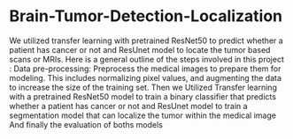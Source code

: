 # Brain-Tumor-Detection-Localization
We utilized transfer learning with pretrained ResNet50 to predict whether a patient has cancer or not and ResUnet model to locate the tumor based scans or MRIs.
Here is a general outline of the steps involved in this project : 
Data pre-processing: Preprocess the medical images to prepare them for modeling. This includes normalizing pixel values, and augmenting the data to increase the size of the training set. Then we Utilized Transfer learning  with a pretrained ResNet50 model to train a binary classifier that predicts whether a patient has cancer or not
and ResUnet model to train a segmentation model that can localize the tumor within the medical image And finally the evaluation of boths models
